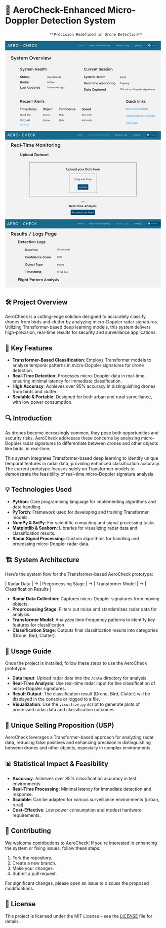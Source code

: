 

# 🚀 AeroCheck-Enhanced Micro-Doppler Detection System  
                        **Precision Redefined in Drone Detection**

![](preview1.jpg)
![](preview2.jpg)
![](preview3.jpg)
## 🛠️ Project Overview  
AeroCheck is a cutting-edge solution designed to accurately classify drones from birds and clutter by analyzing micro-Doppler radar signatures. Utilizing Transformer-based deep learning models, this system delivers high-precision, real-time results for security and surveillance applications.

## 🎯 Key Features  
- **Transformer-Based Classification**: Employs Transformer models to analyze temporal patterns in micro-Doppler signatures for drone detection.
- **Real-Time Detection**: Processes micro-Doppler data in real-time, ensuring minimal latency for immediate classification.
- **High Accuracy**: Achieves over 95% accuracy in distinguishing drones from birds and clutter. 
- **Scalable & Portable**: Designed for both urban and rural surveillance, with low power consumption.

## 🔍 Introduction  
As drones become increasingly common, they pose both opportunities and security risks. AeroCheck addresses these concerns by analyzing micro-Doppler radar signatures to differentiate between drones and other objects like birds, in real-time.

This system integrates Transformer-based deep learning to identify unique temporal features in radar data, providing enhanced classification accuracy. The current prototype focuses solely on Transformer models to demonstrate the feasibility of real-time micro-Doppler signature analysis.

## 💡 Technologies Used  
- **Python**: Core programming language for implementing algorithms and data handling.
- **PyTorch**: Framework used for developing and training Transformer models.
- **NumPy & SciPy**: For scientific computing and signal processing tasks.
- **Matplotlib & Seaborn**: Libraries for visualizing radar data and classification results.
- **Radar Signal Processing**: Custom algorithms for handling and processing micro-Doppler radar data.

## 🏗️ System Architecture  
Here’s the system flow for the Transformer-based AeroCheck prototype:

| Radar Data | → | Preprocessing Stage | → | Transformer Model | → | Classification Results |  

- **Radar Data Collection**: Captures micro-Doppler signatures from moving objects.  
- **Preprocessing Stage**: Filters out noise and standardizes radar data for analysis.  
- **Transformer Model**: Analyzes time-frequency patterns to identify key features for classification.  
- **Classification Stage**: Outputs final classification results into categories (Drone, Bird, Clutter).

## 📖 Usage Guide  
Once the project is installed, follow these steps to use the AeroCheck prototype:

- **Data Input**: Upload radar data into the `/data` directory for analysis.  
- **Real-Time Analysis**: Use real-time radar input for live classification of micro-Doppler signatures.  
- **Result Output**: The classification result (Drone, Bird, Clutter) will be displayed in the console or logged to a file.  
- **Visualization**: Use the `visualize.py` script to generate plots of processed radar data and classification outcomes.

## 🌟 Unique Selling Proposition (USP)  
AeroCheck leverages a Transformer-based approach for analyzing radar data, reducing false positives and enhancing precision in distinguishing between drones and other objects, especially in complex environments.

## 📊 Statistical Impact & Feasibility  
- **Accuracy**: Achieves over 95% classification accuracy in test environments.   
- **Real-Time Processing**: Minimal latency for immediate detection and response.  
- **Scalable**: Can be adapted for various surveillance environments (urban, rural).  
- **Cost-Effective**: Low power consumption and modest hardware requirements.

## 🤝 Contributing  
We welcome contributions to AeroCheck! If you're interested in enhancing the system or fixing issues, follow these steps:  

1. Fork the repository.  
2. Create a new branch.  
3. Make your changes.  
4. Submit a pull request.  

For significant changes, please open an issue to discuss the proposed modifications.

## 📜 License  
This project is licensed under the MIT License – see the [LICENSE](LICENSE) file for details.

